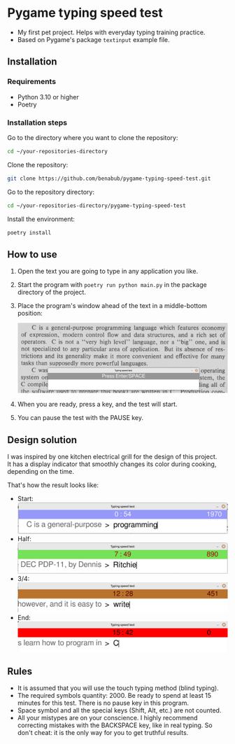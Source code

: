 # Pygame typing speed test

- My first pet project. Helps with everyday typing training practice.
- Based on Pygame's package `textinput` example file.

## Installation

### Requirements
- Python 3.10 or higher
- Poetry

### Installation steps

Go to the directory where you want to clone the repository:
```bash
cd ~/your-repositories-directory
```

Clone the repository:
```bash
git clone https://github.com/benabub/pygame-typing-speed-test.git
```

Go to the repository directory:
```bash
cd ~/your-repositories-directory/pygame-typing-speed-test
```

Install the environment:
```bash
poetry install
```

## How to use

1. Open the text you are going to type in any application you like.
2. Start the program with `poetry run python main.py` in the package directory of the project.
3. Place the program's window ahead of the text in a middle-bottom position:

    ![1](./README_files/1.png)

4. When you are ready, press a key, and the test will start.
5. You can pause the test with the PAUSE key.

## Design solution

I was inspired by one kitchen electrical grill for the design of this project.  
It has a display indicator that smoothly changes its color during cooking, depending on the time.  

That's how the result looks like: 
- Start:
    ![2](./README_files/2.png)
- Half:
    ![3](./README_files/3.png)
- 3/4:
    ![4](./README_files/4.png)
- End:
    ![5](./README_files/5.png)

## Rules

- It is assumed that you will use the touch typing method (blind typing).
- The required symbols quantity: 2000. Be ready to spend at least 15 minutes for this test. There is no pause key in this program.
- Space symbol and all the special keys (Shift, Alt, etc.) are not counted.
- All your mistypes are on your conscience. I highly recommend correcting mistakes with the BACKSPACE key, like in real typing. So don't cheat: it is the only way for you to get truthful results.

